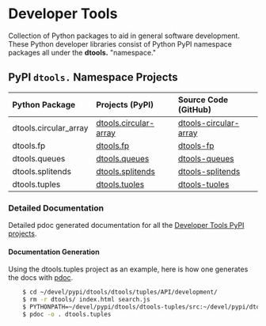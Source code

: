 # Developer Tools

Collection of Python packages to aid in general software development.
These Python developer libraries consist of Python PyPI namespace
packages all under the **dtools.** "namespace."

## PyPI `dtools.` Namespace Projects

| Python Package | Projects (PyPI) | Source Code (GitHub) |
|:-------------- |:--------------- |:-------------------- |
| dtools.circular_array | [dtools.circular-array][11] | [dtools-circular-array][21] |
| dtools.fp | [dtools.fp][12] | [dtools-fp][22] |
| dtools.queues | [dtools.queues][13] | [dtools-queues][23] |
| dtools.splitends | [dtools.splitends][14] | [dtools-splitends][24] |
| dtools.tuples | [dtools.tuoles][15] | [dtools-tuoles][25] |

### Detailed Documentation

Detailed pdoc generated documentation for all the
[Developer Tools PyPI projects](https://grscheller.github.io/dtools/).

#### Documentation Generation

Using the dtools.tuples project as an example, here is how one generates the
docs with [pdoc](https://pypi.org/project/pdoc/).

```bash
    $ cd ~/devel/pypi/dtools/dtools/tuples/API/development/
    $ rm -r dtools/ index.html search.js
    $ PYTHONPATH=~/devel/pypi/dtools/dtools-tuples/src:~/devel/pypi/dtools/dtools-fp/src
    $ pdoc -o . dtools.tuples
```

[11]: https://pypi.org/project/dtools.circular-array/
[12]: https://pypi.org/project/dtools.fp/
[13]: https://pypi.org/project/dtools.queues/
[14]: https://pypi.org/project/dtools.splitends/
[15]: https://pypi.org/project/dtools.tuples/
[21]: https://github.com/grscheller/dtools-circular-array/
[22]: https://github.com/grscheller/dtools-fp/
[23]: https://github.com/grscheller/dtools-queues/
[24]: https://github.com/grscheller/dtools-splitends/
[25]: https://github.com/grscheller/dtools-tuples/
